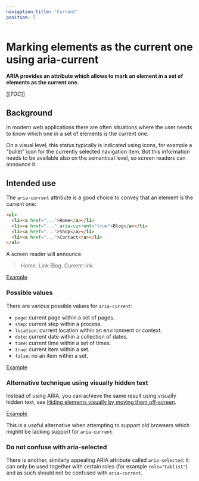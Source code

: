 ```yaml
---
navigation_title: 'Current'
position: 5
---
```


# Marking elements as the current one using aria-current

**ARIA provides an attribute which allows to mark an element in a set of elements as the current one.**

[[_TOC_]]

## Background

In modern web applications there are often situations where the user needs to know which one in a set of elements is the current one.

On a visual level, this status typically is indicated using icons, for example a "bullet" icon for the currently selected navigation item. But this information needs to be available also on the semantical level, so screen readers can announce it.

## Intended use

The `aria-current` attribute is a good choice to convey that an element is the current one:

```html
<ul>
  <li><a href="...">Home</a></li>
  <li><a href="..." aria-current="true">Blog</a></li>
  <li><a href="...">Shop</a></li>
  <li><a href="...">Contact</a></li>
</ul>
```

A screen reader will announce:

> Home. Link
> Blog. Current link.

[Example](_examples/marking-an-element-as-current-using-aria-current)

### Possible values

There are various possible values for `aria-current`:

- `page`: current page within a set of pages.
- `step`: current step within a process.
- `location`: current location within an environment or context.
- `date`: current date within a collection of dates.
- `time`: current time within a set of times.
- `true`: current item within a set.
- `false`: no an item within a set.

[Example](_examples/marking-elements-using-different-aria-current-values)

### Alternative technique using visually hidden text

Instead of using ARIA, you can achieve the same result using visually hidden text, see [Hiding elements visually by moving them off-screen](/examples/hiding-elements/visually).

[Example](_examples/marking-elements-using-visually-hidden-text)

This is a useful alternative when attempting to support old browsers which mighht be lacking support for `aria-current`.

### Do not confuse with aria-selected

There is another, similarly appealing ARIA attribute called `aria-selected`: it can only be used together with certain roles (for example `role="tablist"`) and as such should not be confused with `aria-current`.
